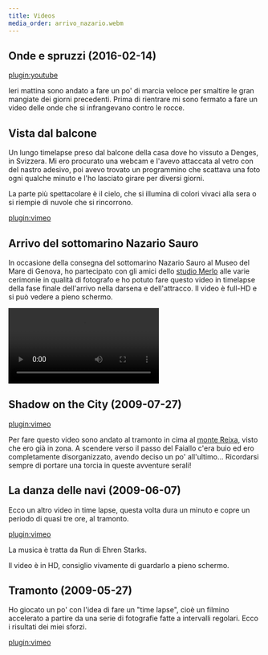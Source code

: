 ```yaml
---
title: Videos
media_order: arrivo_nazario.webm
---
```


## Onde e spruzzi (2016-02-14)

[plugin:youtube](https://www.youtube.com/watch?v=ctav2GafUk0)

Ieri mattina sono andato a fare un po' di marcia veloce per smaltire le gran mangiate dei giorni precedenti. Prima di rientrare mi sono fermato a fare un video delle onde che si infrangevano contro le rocce.

## Vista dal balcone

Un lungo timelapse preso dal balcone della casa dove ho vissuto a Denges, in Svizzera. Mi ero procurato una webcam e l'avevo attaccata al vetro con del nastro adesivo, poi avevo trovato un programmino che scattava una foto ogni qualche minuto e l'ho lasciato girare per diversi giorni.

La parte più spettacolare è il cielo, che si illumina di colori vivaci alla sera o si riempie di nuvole che si rincorrono.

[plugin:vimeo](https://vimeo.com/78998771)

## Arrivo del sottomarino Nazario Sauro

In occasione della consegna del sottomarino Nazario Sauro al Museo del Mare di Genova, ho partecipato con gli amici dello [studio Merlo](/merlo-fotografia) alle varie cerimonie in qualità di fotografo e ho potuto fare questo video in timelapse della fase finale dell'arrivo nella darsena e dell'attracco. Il video è full-HD e si può vedere a pieno schermo.

![Arrivo del Nazario Sauro](arrivo_nazario.webm)

## Shadow on the City (2009-07-27)

[plugin:vimeo](https://vimeo.com/78998772)

Per fare questo video sono andato al tramonto in cima al [monte Reixa](http://www.openstreetmap.org/node/303804782), visto che ero già in zona. A scendere verso il passo del Faiallo c'era buio ed ero completamente disorganizzato, avendo deciso un po' all'ultimo... Ricordarsi sempre di portare una torcia in queste avventure serali!

## La danza delle navi (2009-06-07)

Ecco un altro video in time lapse, questa volta dura un minuto e copre un periodo di quasi tre ore, al tramonto.

[plugin:vimeo](https://vimeo.com/39395020)

La musica è tratta da Run di Ehren Starks.

Il video è in HD, consiglio vivamente di guardarlo a pieno schermo.

## Tramonto (2009-05-27)

Ho giocato un po' con l'idea di fare un "time lapse", cioè un filmino accelerato a partire da una serie di fotografie fatte a intervalli regolari. Ecco i risultati dei miei sforzi.

[plugin:vimeo](https://vimeo.com/4872337)
